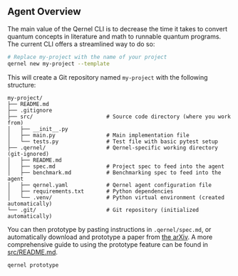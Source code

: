 ## Agent Overview

The main value of the Qernel CLI is to decrease the time it takes to convert quantum concepts in literature and math to runnable quantum programs. The current CLI offers a streamlined way to do so:

```bash 
# Replace my-project with the name of your project
qernel new my-project --template
```

This will create a Git repository named `my-project` with the following structure:

```
my-project/
├── README.md
├── .gitignore
├── src/                       # Source code directory (where you work from)
│   ├── __init__.py
│   ├── main.py                # Main implementation file
│   └── tests.py               # Test file with basic pytest setup
├── .qernel/                   # Qernel-specific working directory (git-ignored)
│   ├── README.md
│   ├── spec.md                # Project spec to feed into the agent
│   ├── benchmark.md           # Benchmarking spec to feed into the agent
│   ├── qernel.yaml            # Qernel agent configuration file 
│   ├── requirements.txt       # Python dependencies
│   └── .venv/                 # Python virtual environment (created automatically)
└── .git/                      # Git repository (initialized automatically)
```

You can then prototype by pasting instructions in `.qernel/spec.md`, or automatically download and prototype a paper from [the arXiv](https://arxiv.org). A more comprehensive guide to using the prototype feature can be found in [src/README.md](./src/README.md).

```
qernel prototype
```
